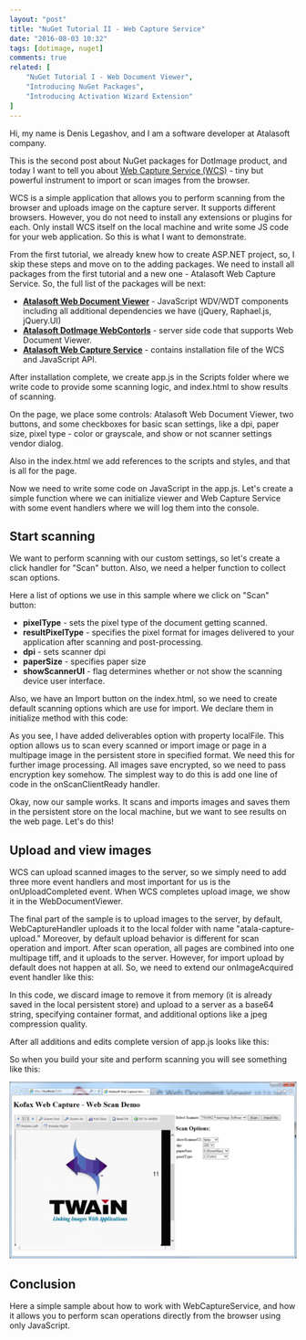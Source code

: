 ```yaml
---
layout: "post"
title: "NuGet Tutorial II - Web Capture Service"
date: "2016-08-03 10:32"
tags: [dotimage, nuget]
comments: true
related: [
    "NuGet Tutorial I - Web Document Viewer",
    "Introducing NuGet Packages",
    "Introducing Activation Wizard Extension"
]
---
```

Hi, my name is Denis Legashov, and I am a software developer at Atalasoft company. 

This is the second post about NuGet packages for DotImage product, 
and today I want to tell you about [Web Capture Service (WCS)](http://www.atalasoft.com/Technical-Details/net-technical?s=18) - tiny but powerful instrument to import or scan images from the browser.

WCS is a simple application that allows you to perform scanning from the browser and uploads image on the capture server. 
It supports different browsers. However, you do not need to install any extensions or plugins for each. 
Only install WCS itself on the local machine and write some JS code for your web application. So this is what I want to demonstrate.

From the first tutorial, we already knew how to create ASP.NET project, so, I skip these steps and move on to the adding packages. We need to install all packages from the first tutorial and a new one - Atalasoft Web Capture Service. So, the full list of the packages will be next:

 - **[Atalasoft Web Document Viewer](https://www.nuget.org/packages/Atalasoft.Web.Document.Viewer/)** - JavaScript WDV/WDT components including all additional dependencies we have (jQuery, Raphael.js, jQuery.UI)
 - **[Atalasoft DotImage WebContorls](https://www.nuget.org/packages/Atalasoft.dotImage.WebControls.x86/)** - server side code that supports Web Document Viewer. 
 - **[Atalasoft Web Capture Service](https://www.nuget.org/packages/Atalasoft.Web.Capture.Service/)** - contains installation file of the WCS and JavaScript API.

After installation complete, we create app.js in the Scripts folder where we write code to provide some scanning logic, and index.html to show results of scanning.

On the page, we place some controls: Atalasoft Web Document Viewer, two buttons, and some checkboxes for basic scan settings, like a dpi, paper size, pixel type - color or grayscale, and show or not scanner settings vendor dialog.

<script src="https://gist.github.com/guest512/c91b37b007b5e0ef03bb32bb03cd36aa.js">

</script>

Also in the index.html we add references to the scripts and styles, and that is all for the page.

<script src="https://gist.github.com/guest512/280f80df87671448174e146346470055.js">

</script>

Now we need to write some code on JavaScript in the app.js. Let's create a simple function where we can initialize viewer and Web Capture Service with some event handlers where we will log them into the console.

<script src="https://gist.github.com/guest512/39d758586021dabdb504377c1004d765.js">

</script>

## Start scanning

We want to perform scanning with our custom settings, so let's create a click handler for "Scan" button. Also, we need a helper function to collect scan options.

<script src="https://gist.github.com/guest512/995a3a35b129dbeb5b97d16bd1709f9f.js">

</script>

Here a list of options we use in this sample where we click on "Scan" button:

 - **pixelType** - sets the pixel type of the document getting scanned.
 - **resultPixelType** - specifies the pixel format for images delivered to your application after scanning and post-processing.
 - **dpi** - sets scanner dpi
 - **paperSize** - specifies paper size
 - **showScannerUI** - flag determines whether or not show the scanning device user interface.

Also, we have an Import button on the index.html, so we need to create default scanning options which are use for import. We declare them in initialize method with this code:

<script src="https://gist.github.com/guest512/32a616f10c31855c83a2edec2ce864af.js">

</script>

As you see, I have added deliverables option with property localFile. 
This option allows us to scan every scanned or import image or page in a multipage image in the persistent store in specified format. 
We need this for further image processing. 
All images save encrypted, so we need to pass encryption key somehow. The simplest way to do this is add one line of code in the onScanClientReady handler.

<script src="https://gist.github.com/guest512/0ceb9972769730cbeb7266fc6be1c23d.js">

</script>

Okay, now our sample works. It scans and imports images and saves them in the persistent store on the local machine, but we want to see results on the web page. Let's do this!

## Upload and view images

WCS can upload scanned images to the server, so we simply need to add three more event handlers and most important for us is the onUploadCompleted event. When WCS completes upload image, we show it in the WebDocumentViewer.

<script src="https://gist.github.com/guest512/6e1a1679f377b720f22fb3d5a80179ea.js">

</script>

The final part of the sample is to upload images to the server, by default, WebCaptureHandler uploads it to the local folder with name "atala-capture-upload." 
Moreover, by default upload behavior is different for scan operation and import. After scan operation, all pages are combined into one multipage tiff, and it uploads to the server. 
However, for import upload by default does not happen at all. So, we need to extend our onImageAcquired event handler like this:

<script src="https://gist.github.com/guest512/d67abbf6c91edbe1ec8d2f2b151ca9a2.js">

</script>

In this code, we discard image to remove it from memory (it is already saved in the local persistent store) and upload to a server as a base64 string, specifying container format, 
and additional options like a jpeg compression quality.

After all additions and edits complete version of app.js looks like this:

<script src="https://gist.github.com/guest512/e550a3b5c65371f20fc181f7d6d300ca.js">

</script>

So when you build your site and perform scanning you will see something like this:

![Scan results](/images/2016/08/nuget-tutorial-wcs-result.png)

## Conclusion
Here a simple sample about how to work with WebCaptureService, and how it allows you to perform scan operations directly from the browser using only JavaScript.

